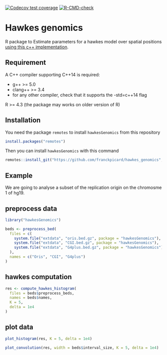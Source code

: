 
<!-- README.md is generated from README.Rmd. Please edit that file -->
<!-- badges: start -->

[![Codecov test
coverage](https://codecov.io/gh/franckpicard/hawkes_genomics/branch/main/graph/badge.svg)](https://app.codecov.io/gh/franckpicard/hawkes_genomics?branch=main)
[![R-CMD-check](https://github.com/franckpicard/hawkes_genomics/actions/workflows/R-CMD-check.yaml/badge.svg)](https://github.com/franckpicard/hawkes_genomics/actions/workflows/R-CMD-check.yaml)
<!-- badges: end -->

# Hawkes genomics

R package to Estimate parameters for a hawkes model over spatial
positions [using this c++
implementation](https://github.com/fgindraud/hawkes/tree/master).

## Requirement

A C++ compiler supporting C++14 is required:

- g++ \>= 5.0
- clang++ \>= 3.4
- for any other compiler, check that it supports the -std=c++14 flag

R \>= 4.3 (the package may works on older version of R)

## Installation

You need the package `remotes` to install `hawkesGenomics` from this
repository

``` r
install.packages("remotes")
```

Then you can install `hawkesGenomics` with this command

``` r
remotes::install_git("https://github.com/franckpicard/hawkes_genomics", force = T)
```

## Example

We are going to analyse a subset of the replication origin on the
chromosme 1 of hg19.

## preprocess data

``` r
library("hawkesGenomics")

beds <- preprocess_bed(
  files = c(
    system.file("extdata", "oris.bed.gz", package = "hawkesGenomics"),
    system.file("extdata", "CGI.bed.gz", package = "hawkesGenomics"),
    system.file("extdata", "G4plus.bed.gz", package = "hawkesGenomics")
  ),
  names = c("Oris", "CGI", "G4plus")
)
```

## hawkes computation

``` r
res <- compute_hawkes_histogram(
  files = beds$preprocess_beds,
  names = beds$names,
  K = 5,
  delta = 1e4
)
```

## plot data

``` r
plot_histogram(res, K = 5, delta = 1e4)
```

``` r
plot_convolution(res, width = beds$interval_size, K = 5, delta = 1e4)
```
